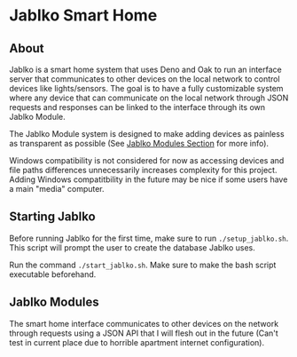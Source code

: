 # Jablko Smart Home

## About

Jablko is a smart home system that uses Deno and Oak to run an interface server that communicates to other devices on the local network to control devices like lights/sensors. The goal is to have a fully customizable system where any device that can communicate on the local network through JSON requests and responses can be linked to the interface through its own Jablko Module. 

The Jablko Module system is designed to make adding devices as painless as transparent as possible (See [Jablko Modules Section](#Jablko-Modules) for more info).

Windows compatibility is not considered for now as accessing devices and file paths differences unnecessarily increases complexity for this project. Adding Windows compatitbility in the future may be nice if some users have a main "media" computer. 

## Starting Jablko

Before running Jablko for the first time, make sure to run `./setup_jablko.sh`. This script will prompt the user to create the database Jablko uses.

Run the command `./start_jablko.sh`. Make sure to make the bash script executable beforehand.

## Jablko Modules

The smart home interface communicates to other devices on the network through requests using a JSON API that I will flesh out in the future (Can't test in current place due to horrible apartment internet configuration). 
